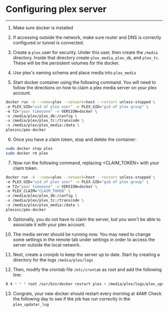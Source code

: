 # Configuring plex server

-------------------------------------------------------------------------------

1. Make sure docker is installed

2. If accessing outside the network, make sure router and DNS is correctly 
configured or tunnel is connected.

3. Create a `plex` user for security. Under this user, then create the 
`/media` directory. Inside that directory create `plex_media`, 
`plex_db`, and `plex_tc`. These will be the persistent volumes for the docker.

4. Use plex's naming schema and place media into `plex_media`

5. Start docker container using the following command. You will need to follow 
the directions on how to claim a plex media server on your plex account.

```bash
docker run -d --name=plex --network=host --restart unless-stopped \
-e PLEX_UID="uid of plex user" -e PLEX_GID="gid of plex group" \
-e TZ="your timezone" -e VERSION=docker \
-v /media/plex/plex_db:/config \
-v /media/plex/plex_tc:/transcode \
-v /media/plex/plex_media:/data \
plexinc/pms-docker
```

6. Once you have a claim token, stop and delete the container:

```bash
sudo docker stop plex 
sudo docker rm plex

```

7. Now run the following command, replacing <CLAIM_TOKEN> with your claim token.

```bash
docker run -d --name=plex --network=host --restart unless-stopped \
-e PLEX_UID="uid of plex user" -e PLEX_GID="gid of plex group" \
-e TZ="your timezone" -e VERSION=docker \
-e PLEX_CLAIM="CLAIM_TOKEN" \
-v /media/plex/plex_db:/config \
-v /media/plex/plex_tc:/transcode \
-v /media/plex/plex_media:/data \
plexinc/pms-docker
```

9. Optionally, you do not have to claim the server, but you won't be able to 
associate it with your plex account.

10. The media server should be running now. You may need to change some settings
in the remote tab under settings in order to access the server outside the local
network.

11. Next, create a cronjob to keep the server up to date. Start by creating a 
directory for the logs `/media/plex/logs`

12. Then, modify the crontab file `/etc/crontab` as root and add the following 
line:

```bash
0 4 * * * root /usr/bin/docker restart plex > /media/plex/logs/plex_updater_log
```

13. Congrats, your new docker should restart every morning at 4AM! Check the 
following day to see if the job has run correctly in the `plex_updater_log`
